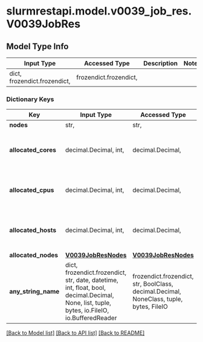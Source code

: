 # slurmrestapi.model.v0039_job_res.V0039JobRes

## Model Type Info
Input Type | Accessed Type | Description | Notes
------------ | ------------- | ------------- | -------------
dict, frozendict.frozendict,  | frozendict.frozendict,  |  | 

### Dictionary Keys
Key | Input Type | Accessed Type | Description | Notes
------------ | ------------- | ------------- | ------------- | -------------
**nodes** | str,  | str,  |  | [optional] 
**allocated_cores** | decimal.Decimal, int,  | decimal.Decimal,  |  | [optional] value must be a 32 bit integer
**allocated_cpus** | decimal.Decimal, int,  | decimal.Decimal,  |  | [optional] value must be a 32 bit integer
**allocated_hosts** | decimal.Decimal, int,  | decimal.Decimal,  |  | [optional] value must be a 32 bit integer
**allocated_nodes** | [**V0039JobResNodes**](V0039JobResNodes.md) | [**V0039JobResNodes**](V0039JobResNodes.md) |  | [optional] 
**any_string_name** | dict, frozendict.frozendict, str, date, datetime, int, float, bool, decimal.Decimal, None, list, tuple, bytes, io.FileIO, io.BufferedReader | frozendict.frozendict, str, BoolClass, decimal.Decimal, NoneClass, tuple, bytes, FileIO | any string name can be used but the value must be the correct type | [optional]

[[Back to Model list]](../../README.md#documentation-for-models) [[Back to API list]](../../README.md#documentation-for-api-endpoints) [[Back to README]](../../README.md)

